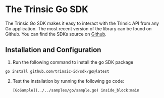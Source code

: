 # The Trinsic Go SDK

The Trinsic Go SDK makes it easy to interact with the Trinsic API from any Go application. The most recent version of the library can be found on Github. You can find the SDKs source on [Github](https://github.com/trinsic-id/sdk/tree/main/go).

## Installation and Configuration

1. Run the following command to install the go SDK package
```bash
go install github.com/trinsic-id/sdk/go@latest
```
2. Test the installation by running the following go code:
    <!--codeinclude-->
    ```golang
    [GoSample](../../samples/go/sample.go) inside_block:main
    ```
<!--/codeinclude-->

